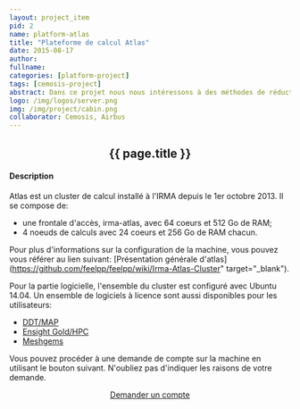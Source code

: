 ```yaml
---
layout: project_item
pid: 2
name: platform-atlas
title: "Plateforme de calcul Atlas"
date: 2015-08-17
author:
fullname:
categories: [platform-project]
tags: [cemosis-project]
abstract: Dans ce projet nous nous intéressons à des méthodes de réduction d'ordre pour des problèmes d'aérothermie.
logo: /img/logos/server.png
img: /img/project/cabin.png
collaborator: Cemosis, Airbus
---
```


<center>
<h2>{{ page.title }}</h2>
</center>

<div class="row-fluid">
<div class="col-md-6">

#### Description

Atlas est un cluster de calcul installé à l'IRMA depuis le 1er octobre 2013.
Il se compose de:

* une frontale d'accès, irma-atlas, avec 64 coeurs et 512 Go de RAM; 
* 4 noeuds de calculs avec 24 coeurs et 256 Go de RAM chacun.

Pour plus d'informations sur la configuration de la machine, vous pouvez vous référer au lien suivant:
[Présentation générale d'atlas](https://github.com/feelpp/feelpp/wiki/Irma-Atlas-Cluster" target="_blank").

Pour la partie logicielle, l'ensemble du cluster est configuré avec Ubuntu 14.04.
Un ensemble de logiciels à licence sont aussi disponibles pour les utilisateurs:

* [DDT/MAP](https://github.com/feelpp/feelpp/wiki/ddt-map)
* [Ensight Gold/HPC](https://github.com/feelpp/feelpp/wiki/ensight)
* [Meshgems](https://github.com/feelpp/feelpp/wiki/meshgems)

Vous pouvez procéder à une demande de compte sur la machine en utilisant le bouton suivant. N'oubliez pas d'indiquer les raisons de votre demande.
<center>
<a class="btn btn-lg btn-success fp-buttons" href="/platform/atlas/account/">Demander un compte</a>
</center>

</div>
</div>
